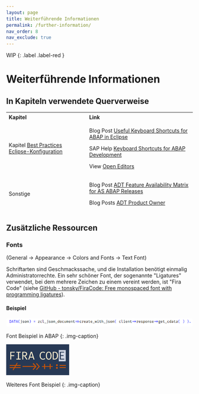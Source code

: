 ```yaml
---
layout: page
title: Weiterführende Informationen
permalink: /further-information/
nav_order: 8
nav_exclude: true
---
```


WIP
{: .label .label-red }

# Weiterführende Informationen

## In Kapiteln verwendete Querverweise

<table>
<thead>
<tr class="header">
<th style="text-align: left">Kapitel</th>
<th style="text-align: left">Link</th>
</tr>
<tr class="odd">
<td>Kapitel <a href="/ADT-Leitfaden/best-practices-configuration">Best Practices Eclipse-Konfiguration</a></td>
<td><p>Blog Post <a href="https://blogs.sap.com/2013/11/21/useful-keyboard-shortcuts-for-abap-in-eclipse/">Useful Keyboard Shortcuts for ABAP in Eclipse</a></p>
<p>SAP Help <a href="https://help.sap.com/docs/ABAP_PLATFORM_NEW/c238d694b825421f940829321ffa326a/4ec299d16e391014adc9fffe4e204223.html">Keyboard Shortcuts for ABAP Development</a></p>
<p>View <a href="https://marketplace.eclipse.org/content/open-editors">Open Editors</a></p></td>
</tr>
<tr class="header">
<td>Sonstige</td>
<td><p>Blog Post <a href="https://blogs.sap.com/2013/06/05/adt-feature-availability-matrix-for-as-abap-releases/">ADT Feature Availability Matrix for AS ABAP Releases</a></p>
<p>Blog Posts <a href="https://people.sap.com/thomasfiedler#content:blogposts">ADT Product Owner</a></p></td>
</tr>
</thead>
<tbody>
</tbody>
</table>

## Zusätzliche Ressourcen

### Fonts

(General → Appearance → Colors and Fonts → Text Font)

Schriftarten sind Geschmackssache, und die Installation benötigt einmalig Administratorrechte. Ein sehr schöner Font, der sogenannte "Ligatures" verwendet, bei dem mehrere Zeichen zu einem vereint werden, ist "Fira Code" (siehe [GitHub - tonsky/FiraCode: Free monospaced font with programming ligatures](https://github.com/tonsky/FiraCode)).

#### Beispiel

![Font Beispiel in ABAP](./img/image1.png)

Font Beispiel in ABAP
{: .img-caption}

![Weiteres Font Beispiel](./img/image2.png)

Weiteres Font Beispiel
{: .img-caption}
